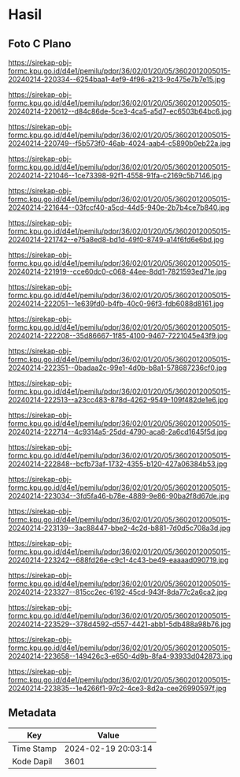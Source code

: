 # Hasil

## Foto C Plano

https://sirekap-obj-formc.kpu.go.id/d4e1/pemilu/pdpr/36/02/01/20/05/3602012005015-20240214-220334--6254baa1-4ef9-4f96-a213-9c475e7b7e15.jpg

https://sirekap-obj-formc.kpu.go.id/d4e1/pemilu/pdpr/36/02/01/20/05/3602012005015-20240214-220612--d84c86de-5ce3-4ca5-a5d7-ec6503b64bc6.jpg

https://sirekap-obj-formc.kpu.go.id/d4e1/pemilu/pdpr/36/02/01/20/05/3602012005015-20240214-220749--f5b573f0-46ab-4024-aab4-c5890b0eb22a.jpg

https://sirekap-obj-formc.kpu.go.id/d4e1/pemilu/pdpr/36/02/01/20/05/3602012005015-20240214-221046--1ce73398-92f1-4558-91fa-c2169c5b7146.jpg

https://sirekap-obj-formc.kpu.go.id/d4e1/pemilu/pdpr/36/02/01/20/05/3602012005015-20240214-221644--03fccf40-a5cd-44d5-940e-2b7b4ce7b840.jpg

https://sirekap-obj-formc.kpu.go.id/d4e1/pemilu/pdpr/36/02/01/20/05/3602012005015-20240214-221742--e75a8ed8-bd1d-49f0-8749-a14f6fd6e6bd.jpg

https://sirekap-obj-formc.kpu.go.id/d4e1/pemilu/pdpr/36/02/01/20/05/3602012005015-20240214-221919--cce60dc0-c068-44ee-8dd1-7821593ed71e.jpg

https://sirekap-obj-formc.kpu.go.id/d4e1/pemilu/pdpr/36/02/01/20/05/3602012005015-20240214-222051--1e639fd0-b4fb-40c0-96f3-fdb6088d8161.jpg

https://sirekap-obj-formc.kpu.go.id/d4e1/pemilu/pdpr/36/02/01/20/05/3602012005015-20240214-222208--35d86667-1f85-4100-9467-7221045e43f9.jpg

https://sirekap-obj-formc.kpu.go.id/d4e1/pemilu/pdpr/36/02/01/20/05/3602012005015-20240214-222351--0badaa2c-99e1-4d0b-b8a1-578687236cf0.jpg

https://sirekap-obj-formc.kpu.go.id/d4e1/pemilu/pdpr/36/02/01/20/05/3602012005015-20240214-222513--a23cc483-878d-4262-9549-109f482de1e6.jpg

https://sirekap-obj-formc.kpu.go.id/d4e1/pemilu/pdpr/36/02/01/20/05/3602012005015-20240214-222714--4c9314a5-25dd-4790-aca8-2a6cd1645f5d.jpg

https://sirekap-obj-formc.kpu.go.id/d4e1/pemilu/pdpr/36/02/01/20/05/3602012005015-20240214-222848--bcfb73af-1732-4355-b120-427a06384b53.jpg

https://sirekap-obj-formc.kpu.go.id/d4e1/pemilu/pdpr/36/02/01/20/05/3602012005015-20240214-223034--3fd5fa46-b78e-4889-9e86-90ba2f8d67de.jpg

https://sirekap-obj-formc.kpu.go.id/d4e1/pemilu/pdpr/36/02/01/20/05/3602012005015-20240214-223139--3ac88447-bbe2-4c2d-b881-7d0d5c708a3d.jpg

https://sirekap-obj-formc.kpu.go.id/d4e1/pemilu/pdpr/36/02/01/20/05/3602012005015-20240214-223242--688fd26e-c9c1-4c43-be49-eaaaad090719.jpg

https://sirekap-obj-formc.kpu.go.id/d4e1/pemilu/pdpr/36/02/01/20/05/3602012005015-20240214-223327--815cc2ec-6192-45cd-943f-8da77c2a6ca2.jpg

https://sirekap-obj-formc.kpu.go.id/d4e1/pemilu/pdpr/36/02/01/20/05/3602012005015-20240214-223529--378d4592-d557-4421-abb1-5db488a98b76.jpg

https://sirekap-obj-formc.kpu.go.id/d4e1/pemilu/pdpr/36/02/01/20/05/3602012005015-20240214-223658--149426c3-e650-4d9b-8fa4-93933d042873.jpg

https://sirekap-obj-formc.kpu.go.id/d4e1/pemilu/pdpr/36/02/01/20/05/3602012005015-20240214-223835--1e4266f1-97c2-4ce3-8d2a-cee26990597f.jpg


## Metadata

| Key        | Value               |
| ---------- | ------------------- |
| Time Stamp | 2024-02-19 20:03:14 |
| Kode Dapil | 3601                |



